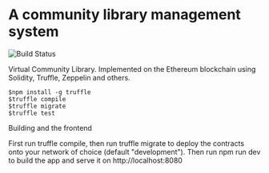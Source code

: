# A community library management system

![Build Status](https://travis-ci.org/neeldhwaj/LibraryManagementSystem.svg?branch=master)

Virtual Community Library. Implemented on the Ethereum blockchain using Solidity, Truffle, Zeppelin and others.
```
$npm install -g truffle
$truffle compile
$truffle migrate
$truffle test
```


Building and the frontend

First run truffle compile, then run truffle migrate to deploy the contracts onto your network of choice (default "development").
Then run npm run dev to build the app and serve it on http://localhost:8080
